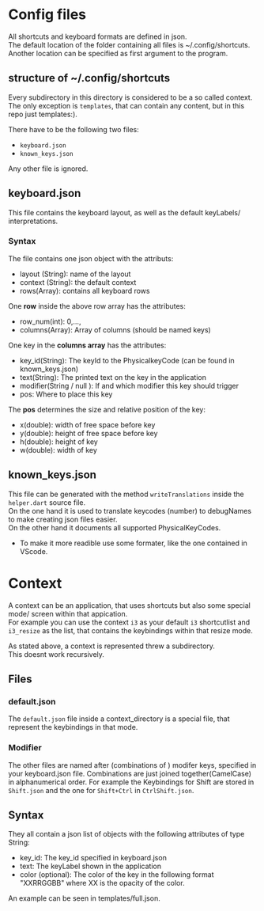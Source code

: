 # Config files
All shortcuts and keyboard formats are defined in json.  
The default location of the folder containing all files is ~/.config/shortcuts.  
Another location can be specified as first argument to the program.


## structure of ~/.config/shortcuts
Every subdirectory in this directory is considered to be a so called context.  
The only exception is `templates`, that can contain any content, but in this repo just templates:).


There have to be the following two files:
- `keyboard.json`
- `known_keys.json`

Any other file is ignored.

## keyboard.json
This file contains the keyboard layout, as well as the default keyLabels/ interpretations.  

### Syntax
The file contains one json object with the attributs:
- layout (String): name of the layout
- context (String): the default context
- rows(Array): contains all keyboard rows

One **row** inside the above row array has the attributes:
- row_num(int): 0,...,
- columns(Array): Array of columns (should be named keys)

One key in the **columns array** has the attributes:
- key_id(String): The keyId to the PhysicalkeyCode (can be found in known_keys.json)
- text(String): The printed text on the key in the application
- modifier(String / null ): If and which modifier this key should trigger
- pos: Where to place this key

The **pos** determines the size and relative position of the key:
- x(double): width of free space before key
- y(double): height of free space before key
- h(double): height of key
- w(double): width of key

## known_keys.json
This file can be generated with the method `writeTranslations` inside the `helper.dart` source file.  
On the one hand it is used to translate keycodes (number) to debugNames to make creating json files easier.  
On the other hand it documents all supported PhysicalKeyCodes.

- To make it more readible use some formater, like the one contained in VScode.

# Context
A context can be an application, that uses shortcuts but also some special mode/ screen within that appication.  
For example you can use the context `i3` as your default `i3` shortcutlist and `i3_resize` as the list, that contains the keybindings within that resize mode. 
  
As stated above, a context is represented threw a subdirectory.  
This doesnt work recursively.

## Files
### default.json
The `default.json` file inside a context_directory is a special file, that represent the keybindings in that mode.

### Modifier
The other files are named after (combinations of ) modifer keys, specified in your keyboard.json file.
Combinations are just joined together(CamelCase) in alphanumerical order.
For example the Keybindings for Shift are stored in `Shift.json` and the one for `Shift+Ctrl` in `CtrlShift.json`.

## Syntax
They all contain a json list of objects with the following attributes of type String:
- key_id: The key_id specified in keyboard.json
- text: The keyLabel shown in the application
- color (optional): The color of the key in the following format "XXRRGGBB" where XX is the opacity of the color.

An example can be seen in templates/full.json.


